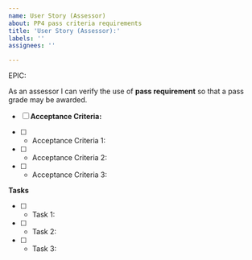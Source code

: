```yaml
---
name: User Story (Assessor)
about: PP4 pass criteria requirements
title: 'User Story (Assessor):'
labels: ''
assignees: ''

---
```


EPIC: <EPIC>

As an assessor I can verify the use of **pass requirement** so that a pass grade may be awarded.

- [ ] **Acceptance Criteria:** 

- [ ] * Acceptance Criteria 1: 

- [ ] * Acceptance Criteria 2:

- [ ] * Acceptance Criteria 3:

**Tasks**

- [ ] * Task 1: 

- [ ] * Task 2: 

- [ ] * Task 3:
